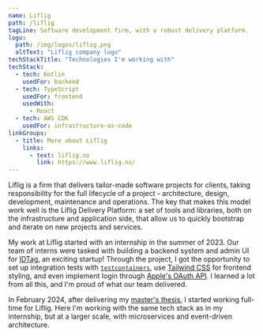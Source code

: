 ```yaml
---
name: Liflig
path: /liflig
tagLine: Software development firm, with a robust delivery platform.
logo:
  path: /img/logos/liflig.png
  altText: "Liflig company logo"
techStackTitle: "Technologies I'm working with"
techStack:
  - tech: Kotlin
    usedFor: backend
  - tech: TypeScript
    usedFor: frontend
    usedWith:
      - React
  - tech: AWS CDK
    usedFor: infrastructure-as-code
linkGroups:
  - title: More about Liflig
    links:
      - text: liflig.no
        link: https://www.liflig.no/
---
```


Liflig is a firm that delivers tailor-made software projects for clients, taking responsibility for
the full lifecycle of a project - architecture, design, development, maintenance and operations. The
key that makes this model work well is the Liflig Delivery Platform: a set of tools and libraries,
both on the infrastructure and application side, that allow us to quickly bootstrap and iterate on
new projects and services.

My work at Liflig started with an internship in the summer of 2023. Our team of interns were tasked
with building a backend system and admin UI for [IDTag](https://www.idtagtech.com/), an exciting
startup! Through the project, I got the opportunity to set up integration tests with
[`testcontainers`](https://testcontainers.com/), use [Tailwind CSS](https://tailwindcss.com/) for
frontend styling, and even implement login through
[Apple's OAuth API](https://developer.apple.com/documentation/sign_in_with_apple/sign_in_with_apple_rest_api).
I learned a lot from all this, and I'm proud of what our team delivered.

In February 2024, after delivering my [master's thesis](/analysis), I started working full-time for
Liflig. Here I'm working with the same tech stack as in my internship, but at a larger scale, with
microservices and event-driven architecture.
